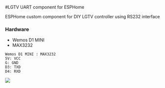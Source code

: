#LGTV UART component for ESPHome

ESPHome custom component for DIY LGTV controller using RS232 interface

### Hardware
- Wemos D1 MINI
- MAX3232

```
Wemos D1 MINI : MAX3232
5V: VCC
G: GND
D3: TXD
D4: RXD
```

<div>
<img src="https://user-images.githubusercontent.com/54183150/80918265-061b7280-8d9f-11ea-8176-2a823d6c3d5a.jpg">
</div>
